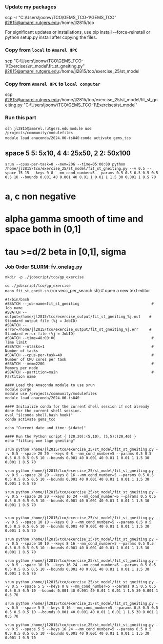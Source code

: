 ### Update my packages
scp -r "C:\Users\joonw\TCO\GEMS_TCO-1\GEMS_TCO" jl2815@amarel.rutgers.edu:/home/jl2815/tco

For significant updates or installations, use pip install --force-reinstall or python setup.py install after copying the files.

### Copy from ```local``` to ```Amarel HPC```

scp "C:\Users\joonw\TCO\GEMS_TCO-1\Exercises\st_model\fit_st_gneiting.py" jl2815@amarel.rutgers.edu:/home/jl2815/tco/exercise_25/st_model

### Copy from ```Amarel HPC``` to ```local computer```
scp jl2815@amarel.rutgers.edu:/home/jl2815/tco/exercise_25/st_model/fit_st_gneiting.py "C:\Users\joonw\TCO\GEMS_TCO-1\Exercises\st_model\"


### Run this part
```ssh jl2815@amarel.rutgers.edu```
```module use /projects/community/modulefiles```           
```module load anaconda/2024.06-ts840``` 
```conda activate gems_tco```

## space 5 5: 5x10, 4 4: 25x50, 2 2: 50x100


``` srun --cpus-per-task=8 --mem=20G --time=05:00:00 python /home/jl2815/tco/exercise_25/st_model/fit_st_gneiting.py --v 0.5 --space 15 15 --keys 0 8 --mm_cond_number=5 --params 0.5 0.5 0.5 0.5 0.5 0.5 10 --bounds 0.001 40 0.001 40 0.01 1 0.01 1 1.5 30 0.001 1 0.5 70 ```

# a, c non negative
# alpha gamma smooth of time and space both in (0,1]
# tau >=d/2 beta in [0,1], sigma


### Job Order SLURM: fv_onelag.py    
```mkdir -p ./jobscript/tco/gp_exercise```      

```cd ./jobscript/tco/gp_exercise```                          
```nano fit_st_gneit.sh```         (rm vecc_per_search.sh)        # open a new text editor     

``` 
#!/bin/bash
#SBATCH --job-name=fit_st_gneiting                                 # Job name
#SBATCH --output=/home/jl2815/tco/exercise_output/fit_st_gneiting_%j.out    # Standard output file (%j = JobID)
#SBATCH --error=/home/jl2815/tco/exercise_output/fit_st_gneiting_%j.err     # Standard error file (%j = JobID)
#SBATCH --time=48:00:00                                            # Time limit
#SBATCH --ntasks=1                                                 # Number of tasks
#SBATCH --cpus-per-task=40                                         # Number of CPU cores per task
#SBATCH --mem=220G                                                 # Memory per node
#SBATCH --partition=main                                           # Partition name

#### Load the Anaconda module to use srun 
module purge                                              
module use /projects/community/modulefiles                 
module load anaconda/2024.06-ts840 

#### Initialize conda for the current shell session if not already done for the current shell session.
eval "$(conda shell.bash hook)"
conda activate gems_tco

echo "Current date and time: $(date)"

#### Run the Python script { (20,20):(5,10), (5,5):(20,40) }
echo "fitting one lage gneiting"

srun python /home/jl2815/tco/exercise_25/st_model/fit_st_gneiting.py --v 0.5 --space 20 20 --keys 0 8 --mm_cond_number=5 --params 0.5 0.5 0.5 0.5 0.5 0.5 10 --bounds 0.001 40 0.001 40 0.01 1 0.01 1 1.5 30 0.001 1 0.5 70 

srun python /home/jl2815/tco/exercise_25/st_model/fit_st_gneiting.py --v 0.5 --space 20 20 --keys 8 16 --mm_cond_number=5 --params 0.5 0.5 0.5 0.5 0.5 0.5 10 --bounds 0.001 40 0.001 40 0.01 1 0.01 1 1.5 30 0.001 1 0.5 70 

srun python /home/jl2815/tco/exercise_25/st_model/fit_st_gneiting.py --v 0.5 --space 20 20 --keys 16 24 --mm_cond_number=5 --params 0.5 0.5 0.5 0.5 0.5 0.5 10 --bounds 0.001 40 0.001 40 0.01 1 0.01 1 1.5 30 0.001 1 0.5 70 


srun python /home/jl2815/tco/exercise_25/st_model/fit_st_gneiting.py --v 0.5 --space 10 10 --keys 0 8 --mm_cond_number=5 --params 0.5 0.5 0.5 0.5 0.5 0.5 10 --bounds 0.001 40 0.001 40 0.01 1 0.01 1 1.5 30 0.001 1 0.5 70 

srun python /home/jl2815/tco/exercise_25/st_model/fit_st_gneiting.py --v 0.5 --space 10 10 --keys 8 16 --mm_cond_number=5 --params 0.5 0.5 0.5 0.5 0.5 0.5 10 --bounds 0.001 40 0.001 40 0.01 1 0.01 1 1.5 30 0.001 1 0.5 70 

srun python /home/jl2815/tco/exercise_25/st_model/fit_st_gneiting.py --v 0.5 --space 10 10 --keys 16 24 --mm_cond_number=5 --params 0.5 0.5 0.5 0.5 0.5 0.5 10 --bounds 0.001 40 0.001 40 0.01 1 0.01 1 1.5 30 0.001 1 0.5 70 

srun python /home/jl2815/tco/exercise_25/st_model/fit_st_gneiting.py --v 0.5 --space 5 5 --keys 0 8 --mm_cond_number=5 --params 0.5 0.5 0.5 0.5 0.5 0.5 10 --bounds 0.001 40 0.001 40 0.01 1 0.01 1 1.5 30 0.001 1 0.5 70 

srun python /home/jl2815/tco/exercise_25/st_model/fit_st_gneiting.py --v 0.5 --space 5 5 --keys 8 16 --mm_cond_number=5 --params 0.5 0.5 0.5 0.5 0.5 0.5 10 --bounds 0.001 40 0.001 40 0.01 1 0.01 1 1.5 30 0.001 1 0.5 70 

srun python /home/jl2815/tco/exercise_25/st_model/fit_st_gneiting.py --v 0.5 --space 5 5 --keys 16 24 --mm_cond_number=5 --params 0.5 0.5 0.5 0.5 0.5 0.5 10 --bounds 0.001 40 0.001 40 0.01 1 0.01 1 1.5 30 0.001 1 0.5 70 



```